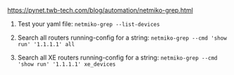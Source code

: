 https://pynet.twb-tech.com/blog/automation/netmiko-grep.html

1. Test your yaml file: 
```netmiko-grep --list-devices```

2. Search all routers running-config for a string: 
```netmiko-grep --cmd 'show run' '1.1.1.1' all```

3. Search all XE routers running-config for a string: 
```netmiko-grep --cmd 'show run' '1.1.1.1' xe_devices``` 
